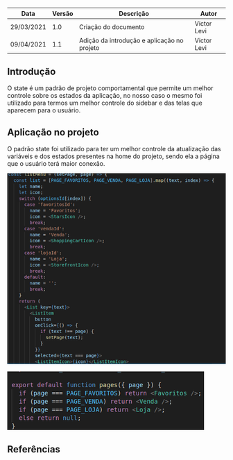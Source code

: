 | Data | Versão | Descrição | Autor |
|------|--------|-----------|-------|
| 29/03/2021 | 1.0 | Criação do documento | Victor Levi |
| 09/04/2021 | 1.1 | Adição da introdução e aplicação no projeto | Victor Levi |

## Introdução
O state é um padrão de projeto comportamental que permite um melhor controle sobre os estados da aplicação, no nosso caso o mesmo foi utilizado para termos um melhor controle do sidebar e das telas que aparecem para o usuário.

## Aplicação no projeto

O padrão state foi utilizado para ter um melhor controle da atualização das variáveis e dos estados presentes na home do projeto, sendo ela a página que o usuário terá maior conexão.

![ClasseState](./images/classe_state.png)

![UtilizacaoState](./images/utilizacao_state.png)


##

## Referências

